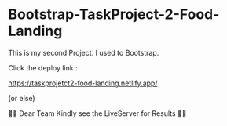 # Bootstrap-TaskProject-2-Food-Landing

This is my second Project. I used to Bootstrap.

Click the deploy link :

https://taskprojetct2-food-landing.netlify.app/

(or else)

👀👀 Dear Team Kindly see the LiveServer for Results 👀👀 
